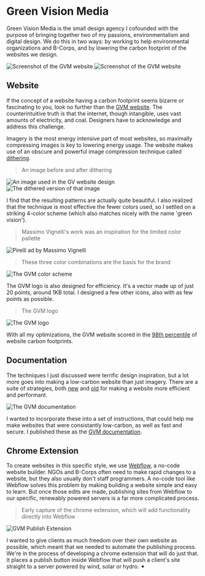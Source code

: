 [1]: https://greenvision.media
[2]: https://docs.greenvision.media

# Green Vision Media

Green Vision Media is the small design agency I cofounded with the purpose of
bringing together two of my passions, environmentalism and digital design. We do
this in two ways: by working to help environmental organizations and B-Corps,
and by lowering the carbon footprint of the websites we design.

![Screenshot of the GVM website](../images/green-vision-media-website-1.webp)
![Screenshot of the GVM website](../images/green-vision-media-website-2.webp)

## Website

If the concept of a website having a carbon footprint seems bizarre or
fascinating to you, look no further than the [GVM website][1]. The
counterintuitive truth is that the internet, though intangible, uses vast
amounts of electricity, and coal. Designers have to acknowledge and address this
challenge.

Imagery is the most energy intensive part of most websites, so maximally
compressing images is key to lowering energy usage. The website makes use of an
obscure and powerful image compression technique called
[dithering](https://wikipedia.org/dithering).

> An image before and after dithering

![An image used in the GV website design](../images/green-vision-media-mountains.webp)
![The dithered version of that image](../images/green-vision-media-dithered-mountains.webp)

I find that the resulting patterns are actually quite beautiful. I also realized
that the technique is most effective the fewer colors used, so I settled on a
striking 4-color scheme (which also matches nicely with the name 'green
vision').

> Massimo Vignelli's work was an inspiration for the limited color pallette

![Pirelli ad by Massimo Vignelli](../images/vignelli-ad.webp)

> These three color combinations are the basis for the brand

![The GVM color scheme](../images/green-vision-media-colors.webp)

The GVM logo is also designed for efficiency. It's a vector made up of just 20
points, around 1KB total. I designed a few other icons, also with as few points
as possible.

> The GVM logo

![The GVM logo](../images/green-vision-media-logo.webp)

With all my optimizations, the GVM website scored in the
[98th percentile](https://www.websitecarbon.com/website/greenvision-media/) of
website carbon footprints.

## Documentation

The techniques I just discussed were terrific design inspiration, but a lot more
goes into making a low-carbon website than just imagery. There are a suite of
strategies, both [new](https://sustainablewebdesign.org/) and
[old](https://stevesouders.com/examples/rules.php) for making a website more
efficient and performant.

![The GVM documentation](../images/green-vision-media-documentation.webp)

I wanted to incorporate these into a set of instructions, that could help me
make websites that were consistantly low-carbon, as well as fast and secure. I
published these as the [GVM documentation][2].

## Chrome Extension

To create websites in this specific style, we use
[Webflow](https://webflow.com), a no-code website builder. NGOs and B-Corps
often need to make rapid changes to a website, but they also usually don't staff
programmers. A no-code tool like Webflow solves this problem by making building
a website simple and easy to learn. But once those edits are made, publishing
sites from Webflow to our specific, renewably powered servers is a far more
complicated process.

> Early capture of the chrome extension, which will add functionality directly
> into Webflow

![GVM Publish Extension](../images/green-vision-media-pusherman.webp)

I wanted to give clients as much freedom over their own website as possible,
which meant that we needed to automate the publishing process. We're in the
process of developing a chrome extension that will do just that. It places a
publish button inside Webflow that will push a client's site straight to a
server powered by wind, solar or hydro. ✦
